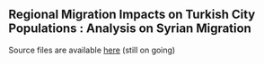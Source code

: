 ## Regional Migration Impacts on Turkish City Populations : Analysis on Syrian Migration

Source files are available [here](https://github.com/MEF-BDA503/gpj18-r_boys/tree/master/source_files) (still on going)
